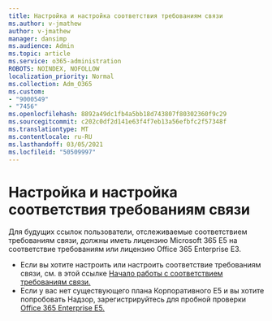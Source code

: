 ```yaml
---
title: Настройка и настройка соответствия требованиям связи
ms.author: v-jmathew
author: v-jmathew
manager: dansimp
ms.audience: Admin
ms.topic: article
ms.service: o365-administration
ROBOTS: NOINDEX, NOFOLLOW
localization_priority: Normal
ms.collection: Adm_O365
ms.custom:
- "9000549"
- "7456"
ms.openlocfilehash: 8892a49dc1fb4a5bb18d743807f80302360f9c29
ms.sourcegitcommit: c202c0df2d141e63f4f7eb13a56efbfc2f57348f
ms.translationtype: MT
ms.contentlocale: ru-RU
ms.lasthandoff: 03/05/2021
ms.locfileid: "50509997"
---
```

# <a name="set-up-and-configure-communication-compliance"></a>Настройка и настройка соответствия требованиям связи

Для будущих ссылок пользователи, отслеживаемые соответствием требованиям связи, должны иметь лицензию Microsoft 365 E5 на соответствие требованиям или лицензию Office 365 Enterprise E3.

* Если вы хотите настроить или настроить соответствие требованиям связи, см. в этой ссылке [Начало работы с соответствием требованиям связи.](https://go.microsoft.com/fwlink/?linkid=2111549)
* Если у вас нет существующего плана Корпоративного E5 и вы хотите попробовать Надзор, зарегистрируйтесь для пробной проверки [Office 365 Enterprise E5.](https://go.microsoft.com/fwlink/p/?LinkID=698279)
